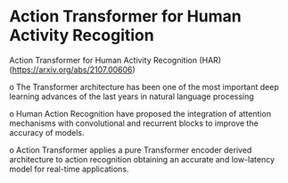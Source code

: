 # Action Transformer for Human Activity Recogition
Action Transformer for Human Activity Recognition (HAR) (https://arxiv.org/abs/2107.00606)


o The Transformer architecture has been one of the most important deep learning
advances of the last years in natural language processing


o Human Action Recognition have proposed the integration of attention mechanisms
with convolutional and recurrent blocks to improve the accuracy of models.


o Action Transformer applies a pure Transformer encoder derived architecture to action
recognition obtaining an accurate and low-latency model for real-time applications.
